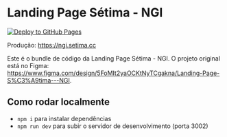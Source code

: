 
  # Landing Page Sétima - NGI

  [![Deploy to GitHub Pages](https://github.com/Setima-GIT/setima-ngi-landing/actions/workflows/deploy.yml/badge.svg)](https://github.com/Setima-GIT/setima-ngi-landing/actions/workflows/deploy.yml)

  Produção: https://ngi.setima.cc

  Este é o bundle de código da Landing Page Sétima - NGI. O projeto original está no Figma: https://www.figma.com/design/5FoMIt2yaOCKtNyTCgakna/Landing-Page-S%C3%A9tima---NGI.

  ## Como rodar localmente

  - `npm i` para instalar dependências
  - `npm run dev` para subir o servidor de desenvolvimento (porta 3002)
  
